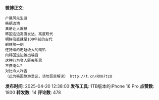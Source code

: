 **微博正文**: 
```
户晨风先生游
韩朝边境
真是让人震撼
韩国这边高度发达、高度现代
朝鲜简直就是100年前的古代
朝鲜那一侧
还持续的用超级大的喇叭
向韩国这边输出噪音
这种行为令人匪夷所思
不费电么?
对比令人咋舌
（此为韩国旅游景区，请勿恶意解读） http://t.cn/RXm7tzU
```
**发布时间**: 2025-04-20 12:38:00
**发布工具**: 1TB版本的iPhone 16 Pro
**点赞数**: 1800
**转发数**: 14
**评论数**: 478
